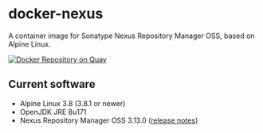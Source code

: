 # docker-nexus
A container image for Sonatype Nexus Repository Manager OSS, based on Alpine Linux.

[![Docker Repository on Quay](https://quay.io/repository/travelaudience/docker-nexus/status "Docker Repository on Quay")](https://quay.io/repository/travelaudience/docker-nexus)

## Current software

* Alpine Linux 3.8 (3.8.1 or newer)
* OpenJDK JRE 8u171
* Nexus Repository Manager OSS 3.13.0 ([release notes](https://help.sonatype.com/repomanager3/release-notes/2018-release-notes#id-2018ReleaseNotes-RepositoryManager3.13.0))

